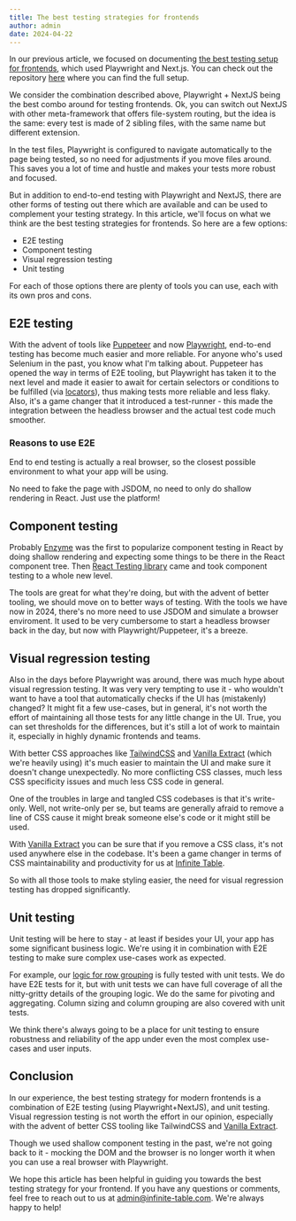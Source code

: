 ```yaml
---
title: The best testing strategies for frontends
author: admin
date: 2024-04-22
---
```


In our previous article, we focused on documenting [the best testing setup for frontends](https://infinite-table/blog/2024/04/18/the-best-testing-setup-for-frontends-playwright-nextjs), which used Playwright and Next.js. You can check out the repository [here](https://github.com/infinite-table/testing-setup-nextjs-playwright) where you can find the full setup.

We consider the combination described above, Playwright + NextJS being the best combo around for testing frontends. Ok, you can switch out NextJS with other meta-framework that offers file-system routing, but the idea is the same: every test is made of 2 sibling files, with the same name but different extension.

In the test files, Playwright is configured to navigate automatically to the page being tested, so no need for adjustments if you move files around. This saves you a lot of time and hustle and makes your tests more robust and focused.

But in addition to end-to-end testing with Playwright and NextJS, there are other forms of testing out there which are available and can be used to complement your testing strategy. In this article, we'll focus on what we think are the best testing strategies for frontends. So here are a few options:

 - E2E testing
 - Component testing 
 - Visual regression testing
 - Unit testing

For each of those options there are plenty of tools you can use, each with its own pros and cons.

## E2E testing

With the advent of tools like [Puppeteer](https://pptr.dev/) and now [Playwright](https://playwright.dev/), end-to-end testing has become much easier and more reliable. For anyone who's used Selenium in the past, you know what I'm talking about. 
Puppeteer has opened the way in terms of E2E tooling, but Playwright has taken it to the next level and made it easier to await for certain selectors or conditions to be fulfilled (via [locators](https://playwright.dev/docs/locators)), thus making tests more reliable and less flaky.
Also, it's a game changer that it introduced a test-runner - this made the integration between the headless browser and the actual test code much smoother.

### Reasons to use E2E

End to end testing is actually a real browser, so the closest possible environment to what your app will be using.

No need to fake the page with JSDOM, no need to only do shallow rendering in React. Just use the platform!

## Component testing

Probably [Enzyme](https://enzymejs.github.io/enzyme/) was the first to popularize component testing in React by doing shallow rendering and expecting some things to be there in the React component tree. Then [React Testing library](https://testing-library.com/) came and took component testing to a whole new level.

The tools are great for what they're doing, but with the advent of better tooling, we should move on to better ways of testing. With the tools we have now in 2024, there's no more need to use JSDOM and simulate a browser enviroment. It used to be very cumbersome to start a headless browser back in the day, but now with Playwright/Puppeteer, it's a breeze.

## Visual regression testing

Also in the days before Playwright was around, there was much hype about visual regression testing. It was very very tempting to use it - who wouldn't want to have a tool that automatically checks if the UI has (mistakenly) changed? It might fit a few use-cases, but in general, it's not worth the effort of maintaining all those tests for any little change in the UI. True, you can set thresholds for the differences, but it's still a lot of work to maintain it, especially in highly dynamic frontends and teams.

With better CSS approaches like [TailwindCSS](https://tailwindcss.com/) and [Vanilla Extract](https://vanilla-extract.style/) (which we're heavily using) it's much easier to maintain the UI and make sure it doesn't change unexpectedly. No more conflicting CSS classes, much less CSS specificity issues and much less CSS code in general.

One of the troubles in large and tangled CSS codebases is that it's write-only. Well, not write-only per se, but teams are generally afraid to remove a line of CSS cause it might break someone else's code or it might still be used.

With [Vanilla Extract](https://vanilla-extract.style/) you can be sure that if you remove a CSS class, it's not used anywhere else in the codebase. It's been a game changer in terms of CSS maintainability and productivity for us at [Infinite Table](https://infinite-table.com/).

So with all those tools to make styling easier, the need for visual regression testing has dropped significantly.


## Unit testing

Unit testing will be here to stay - at least if besides your UI, your app has some significant business logic. We're using it in combination with E2E testing to make sure complex use-cases work as expected.

For example, our [logic for row grouping](https://infinite-table.com/docs/learn/grouping-and-pivoting/grouping-rows) is fully tested with unit tests. We do have E2E tests for it, but with unit tests we can have full coverage of all the nitty-gritty details of the grouping logic. We do the same for pivoting and aggregating. Column sizing and column grouping are also covered with unit tests.

We think there's always going to be a place for unit testing to ensure robustness and reliability of the app under even the most complex use-cases and user inputs.

## Conclusion

In our experience, the best testing strategy for modern frontends is a combination of E2E testing (using Playwright+NextJS), and unit testing. Visual regression testing is not worth the effort in our opinion, especially with the advent of better CSS tooling like TailwindCSS and [Vanilla Extract](https://vanilla-extract.style/).

Though we used shallow component testing in the past, we're not going back to it - mocking the DOM and the browser is no longer worth it when you can use a real browser with Playwright.

We hope this article has been helpful in guiding you towards the best testing strategy for your frontend. If you have any questions or comments, feel free to reach out to us at [admin@infinite-table.com](mailto:admin@infinite-table.com). We're always happy to help! 
